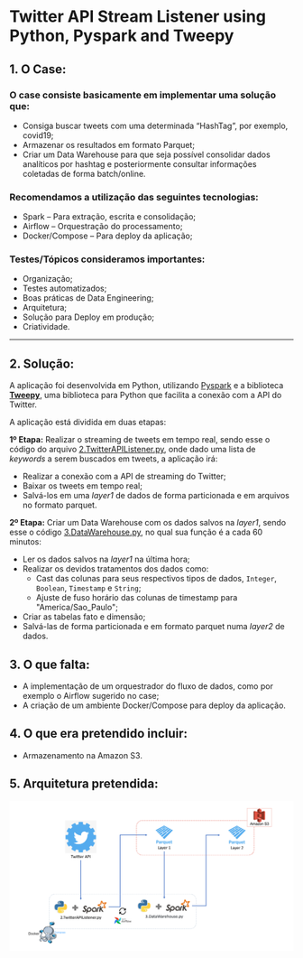 # Twitter API Stream Listener using Python, Pyspark and Tweepy

## 1. O Case:

### O case consiste basicamente em implementar uma solução que: 
- Consiga buscar tweets com uma determinada “HashTag”, por exemplo, covid19;
- Armazenar os resultados em formato Parquet;
- Criar um Data Warehouse para que seja possível consolidar dados analíticos por hashtag e posteriormente consultar informações coletadas de forma batch/online.

### Recomendamos a utilização das seguintes tecnologias:
- Spark – Para extração, escrita e consolidação;
- Airflow – Orquestração do processamento;
- Docker/Compose – Para deploy da aplicação;

### Testes/Tópicos consideramos importantes:
- Organização;
- Testes automatizados;
- Boas práticas de Data Engineering;
- Arquitetura;
- Solução para Deploy em produção;
- Criatividade.

---

## 2. Solução:

  A aplicação foi desenvolvida em Python, utilizando [Pyspark](https://spark.apache.org/docs/latest/api/python/index.html) 
e a biblioteca [**Tweepy**](https://www.tweepy.org/), uma biblioteca para Python que facilita a conexão com a API do Twitter.

A aplicação está dividida em duas etapas:

**1º Etapa:** Realizar o streaming de tweets em tempo real, sendo esse o código do arquivo [2.TwitterAPIListener.py](https://github.com/willrockoliv/CaseSerasaExperian/blob/master/2.TwitterAPIListener.py),
onde dado uma lista de *keywords* a serem buscados em tweets, a aplicação irá:
- Realizar a conexão com a API de streaming do Twitter;
- Baixar os tweets em tempo real;
- Salvá-los em uma *layer1* de dados de forma particionada e em arquivos no formato parquet.

**2º Etapa:** Criar um Data Warehouse com os dados salvos na *layer1*, sendo esse o código [3.DataWarehouse.py](https://github.com/willrockoliv/CaseSerasaExperian/blob/master/3.DataWarehouse.py),
no qual sua função é a cada 60 minutos:
- Ler os dados salvos na *layer1* na última hora;
- Realizar os devidos tratamentos dos dados como:
  - Cast das colunas para seus respectivos tipos de dados, `Integer`, `Boolean`, `Timestamp` e `String`;
  - Ajuste de fuso horário das colunas de timestamp para "America/Sao_Paulo";
- Criar as tabelas fato e dimensão;
- Salvá-las de forma particionada e em formato parquet numa *layer2* de dados.

## 3. O que falta:

- A implementação de um orquestrador do fluxo de dados, como por exemplo o Airflow sugerido no case;
- A criação de um ambiente Docker/Compose para deploy da aplicação.

## 4. O que era pretendido incluir:
- Armazenamento na Amazon S3.

## 5. Arquitetura pretendida:
![Arquitetura](https://github.com/willrockoliv/CaseSerasaExperian/blob/master/Arquitetura.png)

